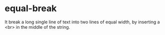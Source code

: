 equal-break
===========

It break a long single line of text into two lines of equal width, by inserting a &lt;br> in the middle of the string.

